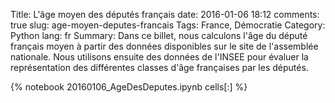 ﻿Title: L'âge moyen des députés français
date: 2016-01-06 18:12
comments: true
slug: age-moyen-deputes-francais
Tags: France, Démocratie
Category: Python
lang: fr
Summary: Dans ce billet, nous calculons l'âge du député français moyen à partir des données disponibles sur le site de l'assemblée nationale. Nous utilisons ensuite des données de l'INSEE pour évaluer la représentation des différentes classes d'âge françaises par les députés.

{% notebook 20160106_AgeDesDeputes.ipynb cells[:] %}
